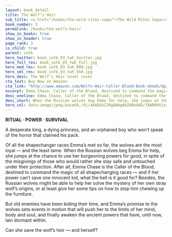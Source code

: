 ```yaml
---
layout: book_detail
title: The Wolf’s Heir
sub_title: <a href="/books/the-wild-rites-saga/">The Wild Rites Saga</a> · Book 3
book_number: 3
permalink: /books/the-wolfs-heir/
show_in_books: true
show_in_header: true
page_rank: 3
is_child: true
parent: cotb
hero_twitter: book_cotb_03_twh_twitter.jpg
hero_full_res: book_cotb_03_twh_full.jpg
hero_med_res: book_cotb_03_twh_600.jpg
hero_sml_res: book_cotb_03_twh_450.jpg
hero_desc: The Wolf’s Heir novel cover
cta_text: Buy Now on Amazon
cta_link: "http://www.amazon.com/Wolfs-Heir-Caller-Blood-Book-ebook/dp/B01A8SDK8C/"
excerpt: Emma Chase, Caller of the Blood, destined to command the magic of all shapechanging races. But can she save the wolf’s heir — and herself?
desc_oneline: Emma Chase, Caller of the Blood, destined to command the magic of all shapechanging races. But can she save the wolf’s heir — and herself?
desc_short: When the Russian wolves beg Emma for help, she jumps at the chance to use her burgeoning powers as Caller of the Blood for good. But old enemies have been biding their time, and soon Emma will be pushed to the limits of her mind, body and soul. Can she save the wolf’s heir — and herself?
hero_col: data:image/jpeg;base64,/9j/4AAQSkZJRgABAgAAZABkAAD/7AARRHVja3kAAQAEAAAAMgAA/+4ADkFkb2JlAGTAAAAAAf/bAIQACAYGBgYGCAYGCAwIBwgMDgoICAoOEA0NDg0NEBEMDg0NDgwRDxITFBMSDxgYGhoYGCMiIiIjJycnJycnJycnJwEJCAgJCgkLCQkLDgsNCw4RDg4ODhETDQ0ODQ0TGBEPDw8PERgWFxQUFBcWGhoYGBoaISEgISEnJycnJycnJycn/8AAEQgABgAEAwEiAAIRAQMRAf/EAF8AAQEAAAAAAAAAAAAAAAAAAAAGAQEBAAAAAAAAAAAAAAAAAAAEBRAAAQIEBwAAAAAAAAAAAAAAABITEVGhAjIDUwQUFRYRAAICAwAAAAAAAAAAAAAAAABh8CERMjP/2gAMAwEAAhEDEQA/AJp7M9QvjX9npq27eCa2V1gAB9PZlO31Uyf/2Q==
---
```


__RITUAL &middot; POWER &middot; SURVIVAL__

A desperate king, a dying princess, and an orphaned boy who won’t speak of the horror that claimed his pack. 

Of all the shapechanger races Emma’s met so far, the wolves are the most loyal &mdash; and the least tame. When the Russian wolves beg Emma for help, she jumps at the chance to use her burgeoning powers for good, in spite of the misgivings of those who would rather she stay safe and untouched under their protection. After all, Emma Chase is the Caller of the Blood, destined to command the magic of all shapechanging races &mdash; and if her power can’t save one innocent kid, what the hell is it good for? Besides, the Russian wolves might be able to help her solve the mystery of her own stray wolf’s origins, or at least give her some tips on how to stop him chewing up the furniture.

But old enemies have been biding their time, and Emma’s promise to the wolves sets events in motion that will push her to the limits of her mind, body and soul, and finally awaken the ancient powers that have, until now, lain dormant within.

Can she save the wolf’s heir &mdash; and herself?
